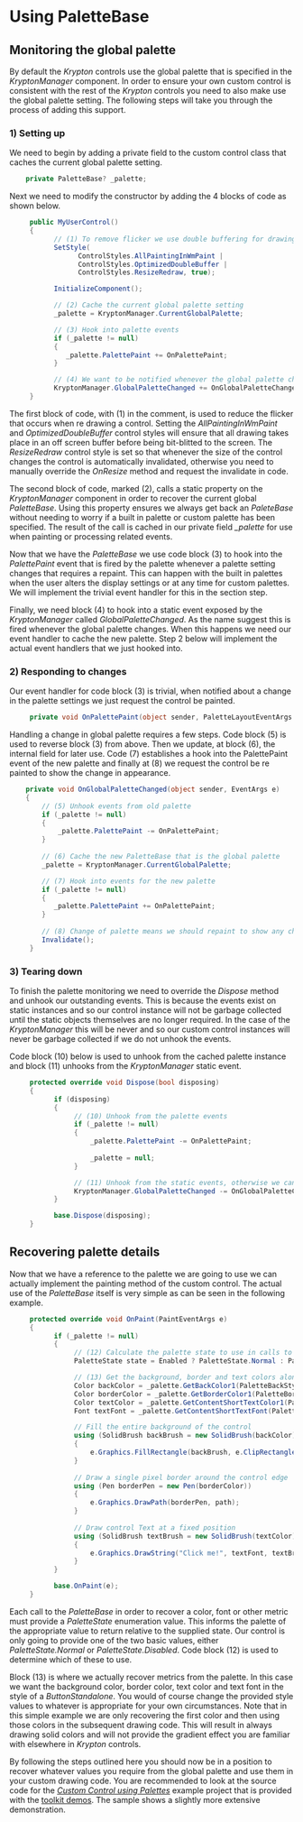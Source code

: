 # Using PaletteBase

## Monitoring the global palette

By default the *Krypton* controls use the global palette that is specified in the *KryptonManager* component. In order to ensure your own custom control is consistent with the rest of the *Krypton* controls you need to also make use the global palette setting. The following steps will take you through the process of adding this support.

### 1) Setting up

We need to begin by adding a private field to the custom control class that caches the current global palette setting.

```cs
    private PaletteBase? _palette;
```

Next we need to modify the constructor by adding the 4 blocks of code as shown below.

```cs
     public MyUserControl()
     {
           // (1) To remove flicker we use double buffering for drawing
           SetStyle(
                 ControlStyles.AllPaintingInWmPaint |
                 ControlStyles.OptimizedDoubleBuffer |
                 ControlStyles.ResizeRedraw, true);

           InitializeComponent();

           // (2) Cache the current global palette setting
           _palette = KryptonManager.CurrentGlobalPalette;

           // (3) Hook into palette events
           if (_palette != null)
           {
              _palette.PalettePaint += OnPalettePaint;
           }

           // (4) We want to be notified whenever the global palette changes
           KryptonManager.GlobalPaletteChanged += OnGlobalPaletteChanged;
     }
```

The first block of code, with (1) in the comment, is used to reduce the flicker that occurs when re drawing a control.  Setting the *AllPaintingInWmPaint* and *OptimizedDoubleBuffer* control styles will ensure that all drawing takes place in an off screen buffer before being bit-blitted to the screen. The *ResizeRedraw* control style is set so that whenever the size of the control changes the control is automatically invalidated, otherwise you need to manually override the *OnResize* method and request the invalidate in code.

The second block of code, marked (2), calls a static property on the *KryptonManager* component in order to recover the current global *PaletteBase*. Using this property ensures we always get back an *PaleteBase* without needing to worry if a built in palette or custom palette has been specified. The result of the call is cached in our private field *_palette* for use when painting or processing related events.

Now that we have the *PaletteBase* we use code block (3) to hook into the *PalettePaint* event that is fired by the palette whenever a palette setting changes that requires a repaint. This can happen with the built in palettes when the user alters the display settings or at any time for custom palettes. We will implement the trivial event handler for this in the section step.

Finally, we need block (4) to hook into a static event exposed by the *KryptonManager* called *GlobalPaletteChanged*. As the name suggest this is fired whenever the global palette changes. When this happens we need our event handler to cache the new palette. Step 2 below will implement the actual event handlers that we just hooked into.

### 2) Responding to changes

Our event handler for code block (3) is trivial, when notified about a change in the palette settings we just request the control be painted.

```cs
     private void OnPalettePaint(object sender, PaletteLayoutEventArgs e) => Invalidate();
```

Handling a change in global palette requires a few steps. Code block (5) is used to reverse block (3) from above. Then we update, at block (6), the internal field for later use. Code (7) establishes a hook into the PalettePaint event of the new palette and finally at (8) we request the control be re painted to show the change in appearance.

```cs
    private void OnGlobalPaletteChanged(object sender, EventArgs e)
    {
        // (5) Unhook events from old palette
        if (_palette != null)
        {
            _palette.PalettePaint -= OnPalettePaint;
        }
          
        // (6) Cache the new PaletteBase that is the global palette
        _palette = KryptonManager.CurrentGlobalPalette;

        // (7) Hook into events for the new palette
        if (_palette != null)
        {
           _palette.PalettePaint += OnPalettePaint;
        }
        
        // (8) Change of palette means we should repaint to show any changes
        Invalidate();
     }
```

### 3) Tearing down

To finish the palette monitoring we need to override the *Dispose* method and unhook our outstanding events. This is because the events exist on static instances and so our control instance will not be garbage collected until the static objects themselves are no longer required. In the case of the *KryptonManager* this will be never and so our custom control instances will never be garbage collected if we do not unhook the events.

Code block (10) below is used to unhook from the cached palette instance and block (11) unhooks from the *KryptonManager* static event.

```cs
     protected override void Dispose(bool disposing)
     {
           if (disposing)
           {
                // (10) Unhook from the palette events
                if (_palette != null)
                {
                    _palette.PalettePaint -= OnPalettePaint;
                    
                    _palette = null;
                }

                // (11) Unhook from the static events, otherwise we cannot be garbage collected
                KryptonManager.GlobalPaletteChanged -= OnGlobalPaletteChanged;
           }

           base.Dispose(disposing);
     }
```

## Recovering palette details

Now that we have a reference to the palette we are going to use we can actually implement the painting method of the custom control. The actual use of the *PaletteBase* itself is very simple as can be seen in the following example.

```cs
     protected override void OnPaint(PaintEventArgs e)
     {
           if (_palette != null)
           {
                // (12) Calculate the palette state to use in calls to PaletteBase
                PaletteState state = Enabled ? PaletteState.Normal : PaletteState.Disabled;

                // (13) Get the background, border and text colors along with the text font
                Color backColor = _palette.GetBackColor1(PaletteBackStyle.ButtonStandalone, state);
                Color borderColor = _palette.GetBorderColor1(PaletteBorderStyle.ButtonStandalone, state);
                Color textColor = _palette.GetContentShortTextColor1(PaletteContentStyle.ButtonStandalone, state);
                Font textFont = _palette.GetContentShortTextFont(PaletteContentStyle.ButtonStandalone, state);

                // Fill the entire background of the control
                using (SolidBrush backBrush = new SolidBrush(backColor))
                {
                    e.Graphics.FillRectangle(backBrush, e.ClipRectangle);
                }
                
                // Draw a single pixel border around the control edge
                using (Pen borderPen = new Pen(borderColor))
                {
                    e.Graphics.DrawPath(borderPen, path);
                }
                
                // Draw control Text at a fixed position
                using (SolidBrush textBrush = new SolidBrush(textColor))
                {
                    e.Graphics.DrawString("Click me!", textFont, textBrush, Width / 2, Height / 2);
                }
           }

           base.OnPaint(e);
     }
```

Each call to the *PaletteBase* in order to recover a color, font or other metric must provide a *PaletteState* enumeration value. This informs the palette of the appropriate value to return relative to the supplied state. Our control is only going to provide one of the two basic values, either *PaletteState.Normal* or *PaletteState.Disabled*. Code block (12) is used to determine which of these to use.

Block (13) is where we actually recover metrics from the palette. In this case we want the background color, border color, text color and text font in the style of a *ButtonStandalone*. You would of course change the provided style values to whatever is appropriate for your own circumstances. Note that in this simple example we are only recovering the first color and then using those colors in the subsequent drawing code. This will result in always drawing solid colors and will not provide the gradient effect you are familiar with elsewhere in *Krypton* controls.

By following the steps outlined here you should now be in a position to recover whatever values you require from the global palette and use them in your custom drawing code. You are recommended to look at the source code for the [*Custom Control using Palettes*](https://github.com/Krypton-Suite/Standard-Toolkit-Demos/tree/master/Source/Krypton%20Toolkit%20Examples/Custom%20Control%20using%20Palettes) example project that is provided with the [toolkit demos](https://github.com/Krypton-Suite/Standard-Toolkit-Demos). The sample shows a slightly more extensive demonstration.

